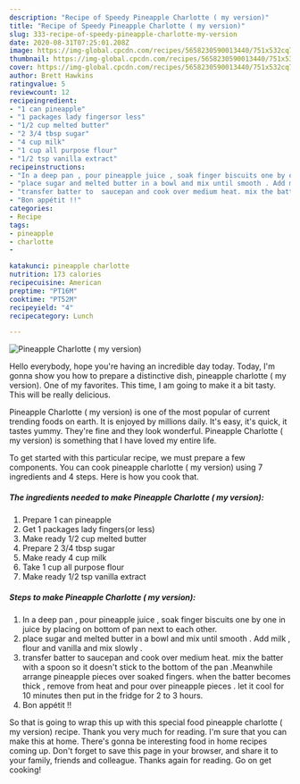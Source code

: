 ```yaml
---
description: "Recipe of Speedy Pineapple Charlotte ( my version)"
title: "Recipe of Speedy Pineapple Charlotte ( my version)"
slug: 333-recipe-of-speedy-pineapple-charlotte-my-version
date: 2020-08-31T07:25:01.208Z
image: https://img-global.cpcdn.com/recipes/5658230590013440/751x532cq70/pineapple-charlotte-my-version-recipe-main-photo.jpg
thumbnail: https://img-global.cpcdn.com/recipes/5658230590013440/751x532cq70/pineapple-charlotte-my-version-recipe-main-photo.jpg
cover: https://img-global.cpcdn.com/recipes/5658230590013440/751x532cq70/pineapple-charlotte-my-version-recipe-main-photo.jpg
author: Brett Hawkins
ratingvalue: 5
reviewcount: 12
recipeingredient:
- "1 can pineapple"
- "1 packages lady fingersor less"
- "1/2 cup melted butter"
- "2 3/4 tbsp sugar"
- "4 cup milk"
- "1 cup all purpose flour"
- "1/2 tsp vanilla extract"
recipeinstructions:
- "In a deep pan , pour pineapple juice , soak finger biscuits one by one in juice by placing on bottom of pan next to each other."
- "place sugar and melted butter in a bowl and mix until smooth . Add milk , flour and vanilla and mix slowly ."
- "transfer batter to  saucepan and cook over medium heat. mix the batter with a spoon so it doesn&#39;t stick to the bottom of the pan .Meanwhile arrange pineapple pieces over soaked fingers. when the batter becomes thick , remove from heat and pour over pineapple pieces . let it cool for 10 minutes then put in the fridge for 2 to 3 hours."
- "Bon appétit !!"
categories:
- Recipe
tags:
- pineapple
- charlotte
- 

katakunci: pineapple charlotte  
nutrition: 173 calories
recipecuisine: American
preptime: "PT16M"
cooktime: "PT52M"
recipeyield: "4"
recipecategory: Lunch

---
```



![Pineapple Charlotte ( my version)](https://img-global.cpcdn.com/recipes/5658230590013440/751x532cq70/pineapple-charlotte-my-version-recipe-main-photo.jpg)

Hello everybody, hope you're having an incredible day today. Today, I'm gonna show you how to prepare a distinctive dish, pineapple charlotte ( my version). One of my favorites. This time, I am going to make it a bit tasty. This will be really delicious.

Pineapple Charlotte ( my version) is one of the most popular of current trending foods on earth. It is enjoyed by millions daily. It's easy, it's quick, it tastes yummy. They're fine and they look wonderful. Pineapple Charlotte ( my version) is something that I have loved my entire life.




To get started with this particular recipe, we must prepare a few components. You can cook pineapple charlotte ( my version) using 7 ingredients and 4 steps. Here is how you cook that.

<!--inarticleads1-->

##### The ingredients needed to make Pineapple Charlotte ( my version):

1. Prepare 1 can pineapple
1. Get 1 packages lady fingers(or less)
1. Make ready 1/2 cup melted butter
1. Prepare 2 3/4 tbsp sugar
1. Make ready 4 cup milk
1. Take 1 cup all purpose flour
1. Make ready 1/2 tsp vanilla extract




<!--inarticleads2-->

##### Steps to make Pineapple Charlotte ( my version):

1. In a deep pan , pour pineapple juice , soak finger biscuits one by one in juice by placing on bottom of pan next to each other.
1. place sugar and melted butter in a bowl and mix until smooth . Add milk , flour and vanilla and mix slowly .
1. transfer batter to  saucepan and cook over medium heat. mix the batter with a spoon so it doesn&#39;t stick to the bottom of the pan .Meanwhile arrange pineapple pieces over soaked fingers. when the batter becomes thick , remove from heat and pour over pineapple pieces . let it cool for 10 minutes then put in the fridge for 2 to 3 hours.
1. Bon appétit !!




So that is going to wrap this up with this special food pineapple charlotte ( my version) recipe. Thank you very much for reading. I'm sure that you can make this at home. There's gonna be interesting food in home recipes coming up. Don't forget to save this page in your browser, and share it to your family, friends and colleague. Thanks again for reading. Go on get cooking!

